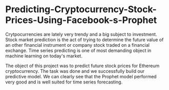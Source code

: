 # Predicting-Cryptocurrency-Stock-Prices-Using-Facebook-s-Prophet
Crytpocurrencies are lately very trendy and a big subject to investment. Stock market prediction is the act of trying to determine the future value of an other financial instrument or company stock traded on a financial exchange. Time series predicting is one of most demanding object in machine learning on today's market.

The object of this project was to predict future stock prices for Ethereum cryptocurrency. The task was done and we successfully build our predictive model. We can clearly see that the Prophet model performed very good and is well suited for time series forecasting.
